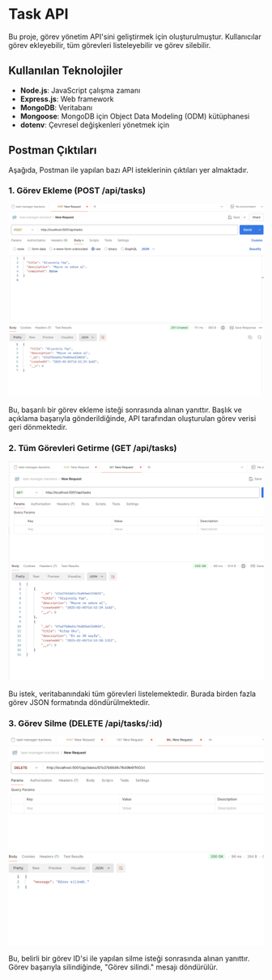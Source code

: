 # Task API

Bu proje, görev yönetim API'sini geliştirmek için oluşturulmuştur. Kullanıcılar görev ekleyebilir, tüm görevleri listeleyebilir ve görev silebilir.

## Kullanılan Teknolojiler

- **Node.js**: JavaScript çalışma zamanı
- **Express.js**: Web framework
- **MongoDB**: Veritabanı
- **Mongoose**: MongoDB için Object Data Modeling (ODM) kütüphanesi
- **dotenv**: Çevresel değişkenleri yönetmek için


## Postman Çıktıları

Aşağıda, Postman ile yapılan bazı API isteklerinin çıktıları yer almaktadır.

### 1. Görev Ekleme (POST /api/tasks)

![Görev Ekleme](./images/create-task.png)

Bu, başarılı bir görev ekleme isteği sonrasında alınan yanıttır. Başlık ve açıklama başarıyla gönderildiğinde, API tarafından oluşturulan görev verisi geri dönmektedir.

### 2. Tüm Görevleri Getirme (GET /api/tasks)

![Tüm Görevleri Getir](./images/get-all-tasks.png)

Bu istek, veritabanındaki tüm görevleri listelemektedir. Burada birden fazla görev JSON formatında döndürülmektedir.

### 3. Görev Silme (DELETE /api/tasks/:id)

![Görev Silme](./images/delete-task.png)

Bu, belirli bir görev ID'si ile yapılan silme isteği sonrasında alınan yanıttır. Görev başarıyla silindiğinde, "Görev silindi." mesajı döndürülür.